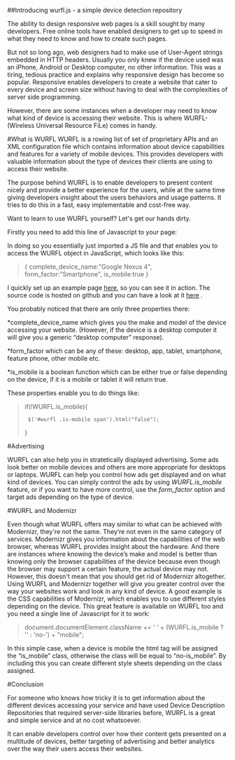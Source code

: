 ##Introducing wurfl.js - a simple device detection repository

 The ability to design responsive web pages is a skill sought by many developers. Free online tools have enabled designers to get up to speed in what they need to know and how to create such pages.

But not so long ago, web designers had to make use of User-Agent strings embedded in HTTP headers. Usually you only knew if the device used was an iPhone, Android or Desktop computer, no other information. This was a tiring, tedious practice and explains why responsive design has become so popular. Responsive enables developers to create a website that cater to every device and screen size without having to deal with the complexities of server side programming.

However, there are some instances when a developer may need to know what kind of device is accessing their website. This is where WURFL-(Wireless Universal Resource FiLe) comes in handy.

#What is WURFL
WURFL is a rowing list of set of proprietary APIs and an XML configuration file which contains information about device capabilities and features for a variety of mobile devices. This provides developers with valuable information about the type of devices their clients are using to access their website.

The purpose behind WURFL is to enable developers to present content nicely and provide a better experience for the users, while at the same time giving developers insight about the users behaviors and usage patterns. It tries to do this in a fast, easy implementable and cost-free way.

Want to learn to use WURFL yourself? Let's get our hands dirty.

Firstly you need to add this line of Javascript to your page:

><script type='text/javascript' src="//wurfl.io/wurfl.js"></script>

In doing so you essentially just imported a JS file and that enables you to access the WURFL object in JavaScript, which looks like this:

>{
>  complete_device_name:"Google Nexus 4",
>  form_factor:"Smartphone",
>  is_mobile:true
>}


I quickly set up an example page [here](http://ddragoti.github.io/WURFL/), so you can see it in action.
The source code is hosted on github and you can have a look at it [here](https://github.com/ddragoti/WURFL/blob/gh-pages/index.html) .

You probably noticed that there are only three properties there:

*complete_device_name which gives you the make and model of the device accessing your website. (However, if the device is a desktop computer it will give you a generic “desktop computer” response).

*form_factor which can be any of these:
desktop, app, tablet, smartphone, feature phone, other mobile etc.

*is_mobile is a boolean function which can be either true or false depending on the device, if it is a mobile or tablet it will return true.

These properties enable you to do things like:

>if(!WURFL.is_mobile){
>
>      $('#wurfl .is-mobile span').html("false");
>}



#Advertising

WURFL can also help you in stratetically displayed advertising. Some ads look better on mobile devices and others are more appropriate for desktops or laptops. WURFL can help you control how ads get displayed and on what kind of devices.
You can simply control the ads by using *WURFL.is_mobile* feature, or if you want to have more control, use the *form_factor* option and target ads depending on the type of device.

#WURFL and Modernizr

Even though what WURFL offers may similar to what can be achieved with Modernizr, they're not the same. They’re not even in the same category of services. Modernizr gives you information about the capabilities of the web browser, whereas WURFL provides insight about the hardware. And there are instances where knowing the device’s make and model  is better than knowing only the browser capabilities of the device because even though the browser may support a certain feature, the actual device may not. However, this doesn't mean that you should get rid of Modernizr altogether. Using WURFL and Modernizr together will give you greater control over the way your websites work and look in any kind of device. A good example is the CSS capabilities of Modernizr, which enables you to use different styles depending on the device. This great feature is available on WURFL too and you need a single line of Javascript for it to work:

>document.documentElement.className += ' ' + (WURFL.is_mobile ? '' : 'no-') + "mobile";

In this simple case, when a device is mobile the html tag will be assigned the “is_mobile” class, otherwise the class will be equal to “no-is_mobile”.
By including this you can create different style sheets depending on the class assigned.

#Conclusion

For someone who knows how tricky it is to get information about the different devices accessing your service and have used Device Description Repositories that required server-side libraries before, WURFL is a great and simple service and at no cost whatsoever.

It can enable developers control over how their content gets presented on a multitude of devices, better targeting of advertising and better analytics over the way their users access their websites.
